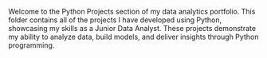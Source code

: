 Welcome to the Python Projects section of my data analytics portfolio. This folder contains all of the projects I have developed using Python, showcasing my skills as a Junior Data Analyst. These projects demonstrate my ability to analyze data, build models, and deliver insights through Python programming.
